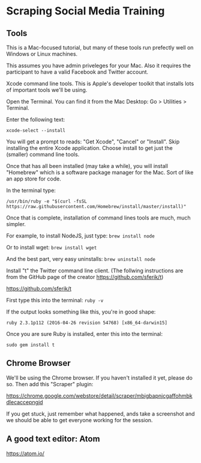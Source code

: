 # Scraping Social Media Training

## Tools

This is a Mac-focused tutorial, but many of these tools run prefectly well on Windows or Linux machines. 

This assumes you have admin priveleges for your Mac. Also it requires the participant to have a valid Facebook and Twitter account. 

Xcode command line tools. This is Apple's developer toolkit that installs lots of important tools we'll be using. 

Open the Terminal. You can find it from the Mac Desktop: Go > Utilities > Terminal. 

Enter the following text: 

`xcode-select --install`

You will get a prompt to reads: "Get Xcode", "Cancel" or "Install". Skip installing the entire Xcode application. Choose install to get just the (smaller) command line tools. 

Once that has all been installed (may take a while), you will install "Homebrew" which is a software package manager for the Mac. Sort of like an app store for code. 

In the terminal type: 

`/usr/bin/ruby -e "$(curl -fsSL https://raw.githubusercontent.com/Homebrew/install/master/install)"`

Once that is complete, installation of command lines tools are much, much simpler.

For example, to install NodeJS, just type: 
`brew install node`

Or to install wget:
`brew install wget`

And the best part, very easy uninstalls:
`brew uninstall node`


Install "t" the Twitter command line client. (The follwing instructions are from the GitHub page of the creator https://github.com/sferik/t)

https://github.com/sferik/t

First type this into the terminal: `ruby -v`

If the output looks something like this, you're in good shape:

`ruby 2.3.1p112 (2016-04-26 revision 54768) [x86_64-darwin15]`

Once you are sure Ruby is installed, enter this into the terminal:

`sudo gem install t`

## Chrome Browser

We'll be using the Chrome browser. If you haven't installed it yet, please do so. Then add this "Scraper" plugin:

https://chrome.google.com/webstore/detail/scraper/mbigbapnjcgaffohmbkdlecaccepngjd

If you get stuck, just remember what happened, ands take a screenshot and we should be able to get everyone working for the session.

## A good text editor: Atom
https://atom.io/


